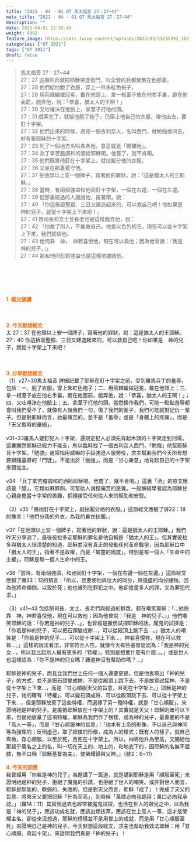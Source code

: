 ```yaml
---
title: "2021 - 04 - 01 QT 馬太福音 27：27~44"
meta_title: "2021 - 04 - 01 QT 馬太福音 27：27~44"
description: ""
date: 2021-04-01 12:55:45
weight: 9392
feature_image: https://cmtc.tw/wp-content/uploads/2022/03/15235392_10211799862337740_180693556567566654_o-1.webp
categories: ["QT 2021"]
tags: ["QT 2021"]
draft: false
---
```


<blockquote>馬太福音 27：27~44<br />
27：27 巡撫的兵就把耶穌帶進衙門，叫全營的兵都聚集在他那裏。<br />
27：28 他們給他脫了衣服，穿上一件朱紅色袍子，<br />
27：29 用荊棘編做冠冕，戴在他頭上，拿一根葦子放在他右手裏，跪在他面前，戲弄他，說：「恭喜，猶太人的王啊！」<br />
27：30 又吐唾沫在他臉上，拿葦子打他的頭。<br />
27：31 戲弄完了，就給他脫了袍子，仍穿上他自己的衣服，帶他出去，要釘十字架。<br />
27：32 他們出來的時候，遇見一個古利奈人，名叫西門，就勉強他同去，好背著耶穌的十字架。<br />
27：33 到了一個地方名叫各各他，意思就是「髑髏地」。<br />
27：34 兵丁拿苦膽調和的酒給耶穌喝。他嘗了，就不肯喝。<br />
27：35 他們既將他釘在十字架上，就拈鬮分他的衣服，<br />
27：36 又坐在那裏看守他。<br />
27：37 在他頭以上安一個牌子，寫著他的罪狀，說：「這是猶太人的王耶穌。」<br />
27：38 當時，有兩個強盜和他同釘十字架，一個在右邊，一個在左邊。<br />
27：39 從那裏經過的人譏誚他，搖著頭，說：<br />
27：40 「你這拆毀聖殿、三日又建造起來的，可以救自己吧！你如果是　神的兒子，就從十字架上下來吧！」<br />
27：41 祭司長和文士並長老也是這樣戲弄他，說：<br />
27：42 「他救了別人，不能救自己。他是以色列的王，現在可以從十字架上下來，我們就信他。<br />
27：43 他倚靠　神，　神若喜悅他，現在可以救他；因為他曾說：『我是　神的兒子。』」<br />
27：44 那和他同釘的強盜也是這樣地譏誚他。</blockquote><br />
&nbsp;<br />
<br />
&nbsp;<br />
<br />
<span style="color: #ff6600;"><strong>1. </strong><strong>經文誦讀</strong></span><br />
<br />
<span style="color: #ff6600;"><strong> </strong></span><br />
<br />
<span style="color: #ff6600;"><strong>2. 今天默想</strong><strong>經文<br />
</strong></span>太 27：37 在他頭以上安一個牌子，寫著他的罪狀，說：這是猶太人的王耶穌。<br />
27：40 你這拆毀聖殿、三日又建造起來的，可以救自己吧！你如果是　神的兒子，就從十字架上下來吧！<br />
<br />
&nbsp;<br />
<br />
<span style="color: #ff6600;"><strong>3. 分享默想經文<br />
</strong></span>（1）v27~30馬太福音 詳細記載了耶穌在釘十字架之前，受到羅馬兵丁的羞辱，包括：一、脫了衣服，穿上朱紅色袍子；二、用荊棘編做冠冕，戴在他頭上；三、拿一根葦子放在他右手裏，跪在他面前，戲弄他，說：「恭喜，猶太人的王啊！」；四、又吐唾沫在他臉上；五、拿葦子打他的頭。當然換作我們，可能一點點羞辱都會叫我們受不了，就像有人說我們一句，傷了我們的面子，我們可能就對記仇一輩子。但是對耶穌而言，祂最痛苦的，並不是「羞辱」或是「身體上的疼痛」，而是「天父暫時的棄絕」。<br />
<br />
v31~33羅馬人要釘犯人十字架，還規定犯人必須先背起木頭的十字架走到刑場。這裏顯然耶穌已經力不能支，所以臨時找了一個古利奈人西門，「勉強」他幫耶穌背十字架。「勉強」通常指用威嚇的手段強迫人服勞役，求主幫助我們今天所有想要跟隨基督的「門徒」，不是出於「勉強」，而是「甘心樂意」地背起自己的十字架來跟從主。<br />
<br />
v34 「兵丁拿苦膽調和的酒給耶穌喝。他嘗了，就不肯喝。」這裏「酒」的原文應該是「醋」，它類似麻醉劑，可幫助人減輕痛苦的感覺。一般解經學者認為耶穌甘心親身擔當十字架的苦難，拒絕接受任何從人來的幫助和安慰。<br />
<br />
（2）v35「將祂釘在十字架上，就拈鬮分祂的衣服。」這節經文應驗了詩22：18的豫言：「他們分我的外衣，為我的裏衣拈鬮。」<br />
<br />
v37「在他頭以上安一個牌子，寫著他的罪狀，說：這是猶太人的王耶穌。」我們昨天分享過了，最後彼拉多定耶穌的罪名是他自稱是「猶太人的王」。但其實彼拉多與猶太人很清楚的知道，耶穌並沒有真正的發動任何革命戰爭，因為耶穌口中「猶太人的王」，指著不是政權，而是「屬靈的國度」，特別是每一個人「生命中的主權」，耶穌是每一個人生命中的王。<br />
<br />
v38「當時，有兩個強盜，和祂同釘十字架，一個在右邊一個在左邊。」這節經文應驗了賽53：12的預言：「所以，我要使他與位大的同分，與強盛的均分擄物。因為他將命傾倒，以致於死；他也被列在罪犯之中。他卻擔當多人的罪，又為罪犯代求。」<br />
<br />
（3）v41~43 包括祭司長、文士、長老們與經過的群眾，都在嘲笑耶穌：「…他倚靠　神，神若喜悅他，現在可以救他；因為他曾說：『我是　神的兒子。』」他們嘲笑耶穌的話：「你若是神的兒子…」，也曾經是撒但試探耶穌的話。魔鬼的試探是：「你若是神的兒子，可以把石頭變成餅…，可以從殿頂上跳下去…。」猶太人的嘲笑是：「你若是神的兒子…，可以從十字架上下來…，神若喜悅祢，現在可以救祢…。」這樣的說法看法，非常符合人性。就像今天有些基督徒認為：「我是神的兒女…，所以我比起別人擁有更多的『特權』，特別是想要什麼有什麼…。」或是世人也這樣認為：「你不是神的兒女嗎？難道神沒有幫助你嗎？…」<br />
<br />
耶穌是神的兒子，而且比我們世上任何一個人還要更是。但是他表現出「神的兒子」的方式，並不是把石頭變成餅、不是從殿頂上跳下去、不是故意試探神、不是從十字架上下來…，而是「甘心順服天父的旨意，且死在十字架上。」耶穌是神的兒子，祂的確有「特權」，可以變石頭成餅、可以從殿頂跳下去、可以從十字架上下來…，但是耶穌放棄了這些特權，而選擇了另一種特權，就是「甘心順服」，來證明祂是神的兒子。是誰把耶穌放在十字架上的？其實就是天父！耶穌的確可以下來，但是祂放棄了這項特權。耶穌為我們作了榜樣，成為神的兒子，最重要的不是「高人一等」，而是「甘心順服神的旨意」：「祂本有上帝的形像，不以自己與神同等為強奪的；反倒虛己，取了奴僕的形像，成為人的樣式；既有人的樣子，就自己卑微，存心順服，以至於死，且死在十字架上。所以，神將他升為至高，又賜給他那超乎萬名之上的名，叫一切在天上的、地上的，和地底下的，因耶穌的名無不屈膝，無不口稱『耶穌基督為主』，使榮耀歸與父神。」（腓2：6~11）<br />
<br />
<span style="color: #ff6600;"><strong>4. 今天的回應<br />
</strong></span>我曾經用「你若是神的兒子」為題講了一篇道，就是講到耶穌是用「順服至死」來證明祂是神的兒子，拒絕了魔鬼的引誘，也拒絕了世人的嘲笑。或許對世人而言，耶穌是無能的、軟弱的、失敗的，但是對天父而言，耶穌「成了」！完成了天父的旨意，將來天父要把耶穌「升為至高」，到時候「萬膝必向我跪拜；萬口必向我承認。」（羅14：11）其實我過去也經常被魔鬼試探，也活在世人的眼光之中，以為我是「神的兒子」，應該功成名就，應該出類拔萃，應該在世上高人一等，這才是榮耀主名。卻從來沒想過，耶穌的榜樣並不是用世上的成就，而是用「甘心順服至死」來證明自己是神的兒子。今天默想這段經文，求主也幫助我效法耶穌：用「甘心順服、背起十架」，來證明我們真是「神的兒子」！<br />
<br />
&nbsp;<br />
<br />
&nbsp;
        